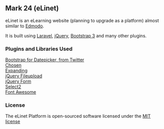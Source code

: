## Mark 24 (eLinet)

eLinet is an eLearning website (planning to upgrade as a platform) almost similar to [Edmodo](http://edmodo.com).


It is built using [Laravel](http://laravel.com), [jQuery](http://jquery.com), [Bootstrap 3](http://getbootstrap.com) and many other plugins.

### Plugins and Libraries Used
[Bootstrap for Datepicker, from Twitter](http://www.eyecon.ro/bootstrap-datepicker/)<br/>
[Chosen](http://harvesthq.github.io/chosen/)<br/>
[Expanding](http://bgrins.github.io/ExpandingTextareas/)<br/>
[jQuery Fileupload](http://plugins.jquery.com/blueimp-file-upload-jquery-ui/)<br/>
[jQuery Form](http://malsup.com/jquery/form/)<br/>
[Select2](http://ivaynberg.github.io/select2/)<br/>
[Font Awesome](http://fortawesome.github.io/Font-Awesome/)<br/>

### License
The eLinet Platform is open-sourced software licensed under the [MIT license](http://opensource.org/licenses/MIT)
